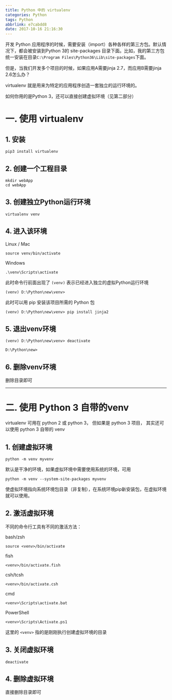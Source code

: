 ```yaml
---
title: Python 中的 virtualenv
categories: Python
tags: Python
abbrlink: e7cabdd8
date: 2017-10-16 21:16:30
---
```


开发 Python 应用程序的时候，需要安装（import）各种各样的第三方包。默认情况下，都会被安装到Python 3的 site-packages 目录下面。比如，我的第三方包统一安装在目录`C:\Program Files\Python36\Lib\site-packages`下面。

但是，当我们开发多个项目的时候，如果应用A需要jinja 2.7，而应用B需要jinja 2.6怎么办？

virtualenv 就是用来为特定的应用程序创造一套独立的运行环境的。

如何你用的是Python 3，还可以直接创建虚拟环境（见第二部分）

<!-- more -->

# 一. 使用 virtualenv

## 1. 安装

```
pip3 install virtualenv
```

## 2. 创建一个工程目录

```
mkdir webApp
cd webApp
```

## 3. 创建独立Python运行环境

```
virtualenv venv
```

## 4. 进入该环境

Linux / Mac
```
source venv/bin/activate
```

Windows
```
.\venv\Scripts\activate
```

此时命令行前面出现了 `(venv)` 表示已经进入独立的虚拟Python运行环境

```
(venv) D:\Python\new\venv>
```


此时可以用 pip 安装该项目所需的 Python 包

```
(venv) D:\Python\new\venv> pip install jinja2
```


## 5. 退出venv环境

```
(venv) D:\Python\new\venv> deactivate

D:\Python\new>
```

## 6. 删除venv环境

删除目录即可


---

# 二. 使用 Python 3 自带的venv

virtualenv 可用在 python 2 或 python 3， 但如果是 python 3 项目， 其实还可以使用 python 3 自带的  venv

## 1. 创建虚拟环境

```
python -m venv myvenv
```

默认是干净的环境，如果虚拟环境中需要使用系统的环境，可用

```
python -m venv --system-site-packages myvenv
```
使虚拟环境指向系统环境包目录（非复制），在系统环境pip新安装包，在虚拟环境就可以使用。

## 2. 激活虚拟环境

不同的命令行工具有不同的激活方法：

bash/zsh
```
source <venv>/bin/activate
```

fish
```
<venv>/bin/activate.fish
```

csh/tcsh
```
<venv>/bin/activate.csh
```

cmd
```
<venv>\Scripts\activate.bat
```

PowerShell
```
<venv>\Scripts\Activate.ps1
```

这里的 `<venv>` 指的是刚刚执行创建虚拟环境的目录

## 3. 关闭虚拟环境

```
deactivate
```

## 4. 删除虚拟环境

直接删除目录即可
